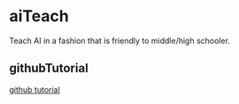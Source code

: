 # aiTeach
Teach AI in a fashion that is friendly to middle/high schooler.

## githubTutorial
[github tutorial](githubTutorial/src/index.html)
